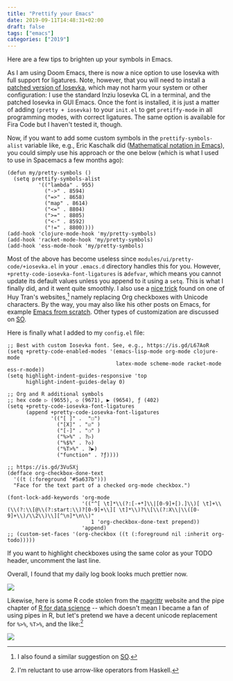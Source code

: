 ```yaml
---
title: "Prettify your Emacs"
date: 2019-09-11T14:48:31+02:00
draft: false
tags: ["emacs"]
categories: ["2019"]
---
```


Here are a few tips to brighten up your symbols in Emacs.

<!--more-->

As I am using Doom Emacs, there is now a nice option to use Iosevka with full support for ligatures. Note, however, that you will need to install a [patched version of Iosevka](https://github.com/hlissner/doom-emacs/issues/695), which may not harm your system or other configuration: I use the standard Inziu Iosevka CL in a terminal, and the patched Iosevka in GUI Emacs. Once the font is installed, it is just a matter of adding `(pretty + iosevka)` to your `init.el` to get `pretiffy-mode` in all programming modes, with correct ligatures. The same option is available for Fira Code but I haven't tested it, though.

Now, if you want to add some custom symbols in the `prettify-symbols-alist` variable like, e.g., Eric Kaschalk did ([Mathematical notation in Emacs](http://www.modernemacs.com/post/prettify-mode/)), you could simply use his approach or the one below (which is what I used to use in Spacemacs a few months ago):

```emacs-Lisp
(defun my/pretty-symbols ()
  (setq prettify-symbols-alist
          '(("lambda" . 955)
            ("->" . 8594)
            ("=>" . 8658)
            ("map" . 8614)
            ("<=" . 8804)
            (">=" . 8805)
            ("<-" . 8592)
            ("!=" . 8800))))
(add-hook 'clojure-mode-hook 'my/pretty-symbols)
(add-hook 'racket-mode-hook 'my/pretty-symbols)
(add-hook 'ess-mode-hook 'my/pretty-symbols)
```

Most of the above has become useless since `modules/ui/pretty-code/+iosevka.el` in your `.emacs.d` directory handles this for you. However, `+pretty-code-iosevka-font-ligatures` is a`defvar`, which means you cannot update its default values unless you append to it using a `setq`. This is what I finally did, and it went quite smoothly. I also use a [nice trick](https://blog.jft.rocks/emacs/unicode-for-orgmode-checkboxes.html) found on one of Huy Tran's websites,[^1] namely replacing Org checkboxes with Unicode characters. By the way, you may also like his other posts on Emacs, for example [Emacs from scratch](https://blog.jft.rocks/emacs/emacs-from-scratch.html). Other types of customization are discussed on [SO](https://emacs.stackexchange.com/a/45304).

Here is finally what I added to my `config.el` file:

```emacs-lisp
;; Best with custom Iosevka font. See, e.g., https://is.gd/L67AoR
(setq +pretty-code-enabled-modes '(emacs-lisp-mode org-mode clojure-mode
                                   latex-mode scheme-mode racket-mode ess-r-mode))
(setq highlight-indent-guides-responsive 'top
      highlight-indent-guides-delay 0)

;; Org and R additional symbols
;; hex code ▷ (9655), ◇ (9671), ▶ (9654), ƒ (402)
(setq +pretty-code-iosevka-font-ligatures
      (append +pretty-code-iosevka-font-ligatures
              '(("[ ]" .  "☐")
                ("[X]" . "☑" )
                ("[-]" . "❍" )
                ("%>%" . ?▷)
                ("%$%" . ?◇)
                ("%T>%" . ?▶)
                ("function" . ?ƒ))))

;; https://is.gd/3VuSXj
(defface org-checkbox-done-text
  '((t (:foreground "#5a637b")))
  "Face for the text part of a checked org-mode checkbox.")

(font-lock-add-keywords 'org-mode
                        '(("^[ \t]*\\(?:[-+*]\\|[0-9]+[).]\\)[ \t]+\\(\\(?:\\[@\\(?:start:\\)?[0-9]+\\][ \t]*\\)?\\[\\(?:X\\|\\([0-9]+\\)/\\2\\)\\][^\n]*\n\\)"
                           1 'org-checkbox-done-text prepend))
                        'append)
;; (custom-set-faces '(org-checkbox ((t (:foreground nil :inherit org-todo)))))
```

If you want to highlight checkboxes using the same color as your TODO header, uncomment the last line.

Overall, I found that my daily log book looks much prettier now.

![](/img/2019-09-11-15-36-04.png)

Likewise, here is some R code stolen from the [magrittr](https://magrittr.tidyverse.org) website and the pipe chapter of [R for data science](https://r4ds.had.co.nz/pipes.html) -- which doesn't mean I became a fan of using pipes in R, but let's pretend we have a decent unicode replacement for `%>%`, `%T>%`, and the like:[^2]

![](/img/2019-09-11-15-40-16.png)

[^1]: I also found a similar suggestion on [SO](https://emacs.stackexchange.com/a/33402).
[^2]: I'm reluctant to use arrow-like operators from Haskell.
